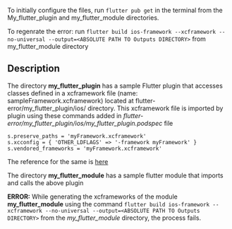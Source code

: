To initially configure the files, run ```flutter pub get``` in the terminal from the My_flutter_plugin and my_flutter_module directories.   

To regenrate the error: run ```flutter build ios-framework --xcframework --no-universal --output=<ABSOLUTE PATH TO Outputs DIRECTORY>``` from my_flutter_module directory

## Description
The directory **my_flutter_plugin** has a sample Flutter plugin that accesses classes defined in a xcframework file (name: sampleFramework.xcframework) located at flutter-error/my_flutter_plugin/ios/ directory. This xcframework file is imported by plugin using these commands added in _flutter-error/my_flutter_plugin/ios/my_flutter_plugin.podspec_ file

```s.preserve_paths = 'myFramework.xcframework'```    
```s.xcconfig = { 'OTHER_LDFLAGS' => '-framework myFramework' }```      
```s.vendored_frameworks = 'myFramework.xcframework'```

The reference for the same is [here](https://github.com/flutter/flutter/issues/17978#issuecomment-392717702)

The directory **my_flutter_module** has a sample flutter module that imports and calls the above plugin

**ERROR:** While generating the xcframeworks of the module **my_flutter_module** using the command ```flutter build ios-framework --xcframework --no-universal --output=<ABSOLUTE PATH TO Outputs DIRECTORY>``` from the _my_flutter_module_ directory, the process fails.
